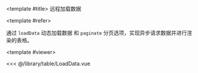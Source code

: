 <CodeRunner>
  
<template #title>
远程加载数据
</template>
  
<template #refer>

通过 `loadData` 动态加载数据 和 `paginate` 分页选项，实现异步请求数据并进行渲染的表格。

</template>
  
<template #viewer>
  <Viewer />
</template>
  
<<< @/library/table/LoadData.vue
  
</CodeRunner>

<script setup lang="ts">
import Viewer from '@/library/table/LoadData.vue'
</script>
